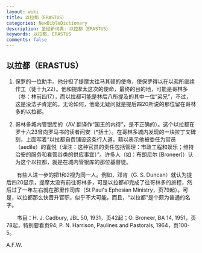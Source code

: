```yaml
---
layout: wiki
title: 以拉都（ERASTUS）
categories: NewBibleDictionary
description: 圣经新词典: 以拉都（ERASTUS）
keywords: 以拉都, ERASTUS
comments: false
---
```


## 以拉都（ERASTUS）

1. 保罗的一位助手。他分担了提摩太往马其顿的使命，使保罗得以在以弗所继续作工（徒十九22）。他和提摩太这次的使命，最终的目的地，可能是哥林多（参：林前四17），而以拉都可能是林后八所提及的其中一位“弟兄”，不过，这是没法子肯定的。无论如何，他毫无疑问就是提后四20所说的那位留在哥林多的以拉都。

2. 哥林多城内管银库的（AV 翻译作“国王的内待”，是不正确的）。这个以拉都在罗十六23曾向罗马书的读者问安（*括土）。在哥林多城内发现的一块拉丁文碑刻，上面写着“以拉都自费铺设这条行人道，藉以表示他被委任为官员（aedile）的喜悦〔译注：这种官员的责任包括管理：市政工程和娱乐；维持治安的服务和看管谷类的供应事宜〕”。许多人（如：布朗尼尔 [Broneer]）认为这个以拉都，就是在城内管银库的那位基督徒。

　　有些人进一步的把1和2视为同一人。例如，邓肯（G. S. Duncan）就认为提后四20显示，提摩太没有前往哥林多，可是以拉都却完成了往哥林多的旅程，然后过了一年左右就在那里作司库（St Paul's Ephesian Ministry，页79起）。可是，以拉都那么快晋升官职，似乎不大可能，而且，“以拉都”是个颇为普通的名字。

　　书目：H. J. Cadbury, JBL 50, 1931，页42起；O. Broneer, BA 14, 1951，页78起，特别要看页94; P. N. Harrison, Paulines and Pastorals, 1964，页100-5。

A.F.W.








